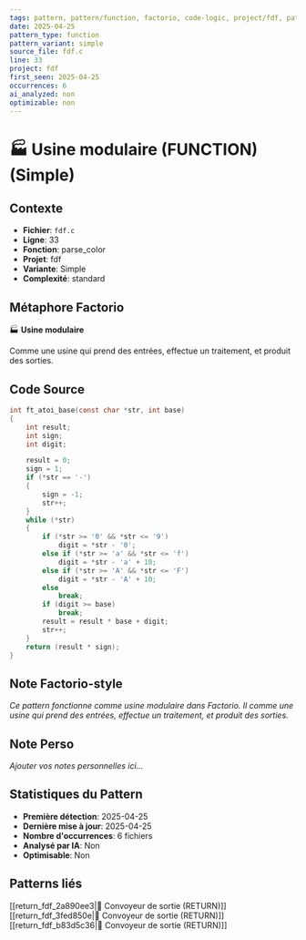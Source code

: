 ```yaml
---
tags: pattern, pattern/function, factorio, code-logic, project/fdf, pattern/variant/simple
date: 2025-04-25
pattern_type: function
pattern_variant: simple
source_file: fdf.c
line: 33
project: fdf
first_seen: 2025-04-25
occurrences: 6
ai_analyzed: non
optimizable: non
---
```


# 🏭 Usine modulaire (FUNCTION) (Simple)

## Contexte
- **Fichier**: `fdf.c`
- **Ligne**: 33
- **Fonction**: parse_color
- **Projet**: fdf
- **Variante**: Simple
- **Complexité**: standard

## Métaphore Factorio
🏭 **Usine modulaire**

Comme une usine qui prend des entrées, effectue un traitement, et produit des sorties.

## Code Source
```c
int	ft_atoi_base(const char *str, int base)
{
	int	result;
	int	sign;
	int	digit;

	result = 0;
	sign = 1;
	if (*str == '-')
	{
		sign = -1;
		str++;
	}
	while (*str)
	{
		if (*str >= '0' && *str <= '9')
			digit = *str - '0';
		else if (*str >= 'a' && *str <= 'f')
			digit = *str - 'a' + 10;
		else if (*str >= 'A' && *str <= 'F')
			digit = *str - 'A' + 10;
		else
			break;
		if (digit >= base)
			break;
		result = result * base + digit;
		str++;
	}
	return (result * sign);
}
```

## Note Factorio-style
*Ce pattern fonctionne comme usine modulaire dans Factorio. Il comme une usine qui prend des entrées, effectue un traitement, et produit des sorties.*

## Note Perso
*Ajouter vos notes personnelles ici...*

## Statistiques du Pattern
- **Première détection**: 2025-04-25
- **Dernière mise à jour**: 2025-04-25
- **Nombre d'occurrences**: 6 fichiers
- **Analysé par IA**: Non
- **Optimisable**: Non

## Patterns liés
[[return_fdf_2a890ee3|🚚 Convoyeur de sortie (RETURN)]]
[[return_fdf_3fed850e|🚚 Convoyeur de sortie (RETURN)]]
[[return_fdf_b83d5c36|🚚 Convoyeur de sortie (RETURN)]]
